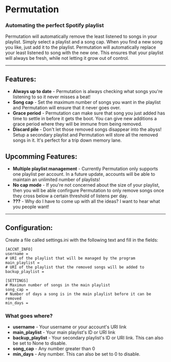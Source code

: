 # Permutation
### Automating the perfect Spotify playlist

Permutation will automatically remove the least listened to songs in your playlist. Simply select a playlist and a song cap. When you find a new song you like, just add it to the playlist. Permutation will automatically replace your least listened to song with the new one. This ensures that your playlist will always be fresh, while not letting it grow out of control.

___

## Features:
* **Always up to date** - Permutation is always checking what songs you're listening to so it never misses a beat!
* **Song cap** - Set the maximum number of songs you want in the playlist and Permutation will ensure that it never goes over.
* **Grace period** - Permutation can make sure that song you just added has time to settle in before it gets the boot. You can give new additions a grace period where they will be immune from being removed.
* **Discard pile** - Don't let those removed songs disappear into the abyss! Setup a secondary playlist and Permutation will store all the removed songs in it. It's perfect for a trip down memory lane.

## Upcomming Features:
* **Multiple playlist management** - Currently Permutation only supports one playlist per account. In a future update, accounts will be able to maintain an unlimited number of playlists!
* **No cap mode** - If you're not concerned about the size of your playlist, then you will be able confirgure Permutation to only remove songs once they cross below a certain threshold of listens per day.
* **???** - Why do I have to come up with all the ideas? I want to hear what you people want!

____

## Configuration:
Create a file called settings.ini with the following text and fill in the fields:
```
[ACCNT_INFO]
username = 
# URI of the playlist that will be managed by the program
main_playlist = 
# URI of the playlist that the removed songs will be added to
backup_playlist = 

[SETTINGS]
# Maximun number of songs in the main playlist
song_cap = 
# Number of days a song is in the main playlist before it can be removed
min_days = 
```
### What goes where?
* **username** - Your username or your account's URI link
* **main_playlist** - Your main playlist's ID or URI link
* **backup_playlist** - Your secondary playlist's ID or URI link. This can also be set to None to disable.
* **song_cap** - Any number greater than 0
* **min_days** - Any number. This can also be set to 0 to disable.
